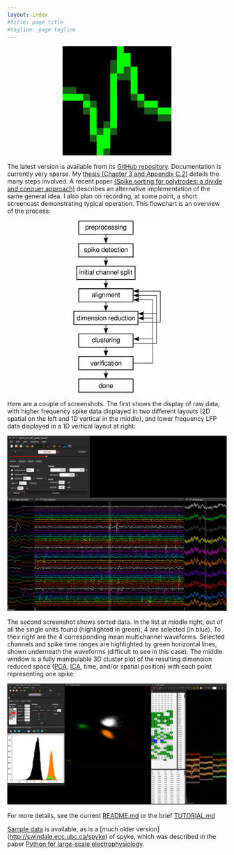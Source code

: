 ```yaml
---
layout: index
#title: page title
#tagline: page tagline
---
```


<p align="center"><a href="images/logo.png">
   <img src="images/logo.png" alt="spyke logo" width="250">
   </a>
</p>

The latest version is available from its [GitHub repository](http://github.com/spyke/spyke).
Documentation is currently very sparse. My [thesis (Chapter 3 and Appendix
C.2)](http://mspacek.github.io/mspacek_thesis.pdf) details the many steps involved. A recent
paper [(Spike sorting for polytrodes: a divide and conquer
approach)](http://www.frontiersin.org/Systems_Neuroscience/10.3389/fnsys.2014.00006/abstract)
describes an alternative implementation of the same general idea. I also plan on recording, at
some point, a short screencast demonstrating typical operation. This flowchart is an overview
of the process:


<p align="center"><a href="images/spike_sorting_flowchart.png">
   <img src="images/spike_sorting_flowchart.png" alt="spike sorting flowchart" width="200">
   </a>
</p>

Here are a couple of screenshots. The first shows the display of raw data, with higher
frequency spike data displayed in two different layouts (2D spatial on the left and 1D
vertical in the middle), and lower frequency LFP data displayed in a 1D vertical layout at
right:

<p><a href="images/raw_data.png">
   <img src="images/raw_data.png" alt="raw data screenshot">
   </a>
</p>

The second screenshot shows sorted data. In the list at middle right, out of all the single
units found (highlighted in green), 4 are selected (in blue). To their right are the 4
corresponding mean multichannel waveforms. Selected channels and spike time ranges are
highlighted by green horizontal lines, shown underneath the waveforms (difficult to see in
this case). The middle window is a fully manipulable 3D cluster plot of the resulting
dimension reduced space ([PCA](http://en.wikipedia.org/wiki/Principal_component_analysis),
[ICA](http://en.wikipedia.org/wiki/Independent_component_analysis), time, and/or spatial
position) with each point representing one spike:

<p><a href="images/sorted_data.png">
   <img src="images/sorted_data.png" alt="sorted data screenshot">
   </a>
</p>

<!---
Here is a test screencast, just to see how well it works (or doesn't):

<p><video src="images/test.webm" width="854" height="480" controls preload></video>
</p>
-->

For more details, see the current [README.md](https://github.com/spyke/spyke#readme) or the
brief [TUTORIAL.md](https://github.com/spyke/spyke/blob/master/TUTORIAL.md)

[Sample data](http://swindale.ecc.ubc.ca/spyke) is available, as is a [much older version]
(http://swindale.ecc.ubc.ca/spyke) of spyke, which was described in the paper
[Python for large-scale electrophysiology](http://www.frontiersin.org/Neuroinformatics/10.3389/neuro.11.009.2008/abstract).
